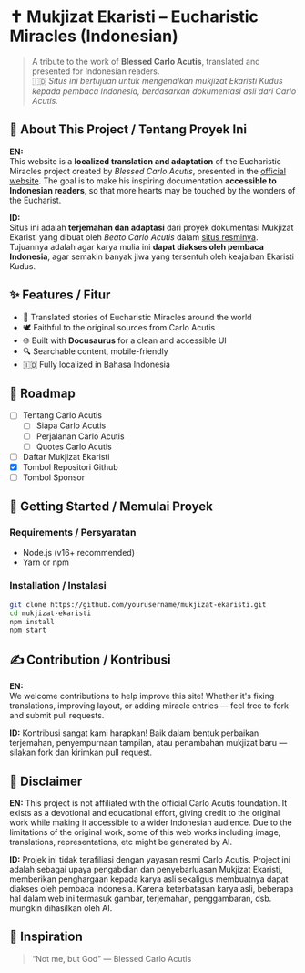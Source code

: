 # ✝️ Mukjizat Ekaristi – Eucharistic Miracles (Indonesian)

> A tribute to the work of **Blessed Carlo Acutis**, translated and presented for Indonesian readers.  
> 🇮🇩 *Situs ini bertujuan untuk mengenalkan mukjizat Ekaristi Kudus kepada pembaca Indonesia, berdasarkan dokumentasi asli dari Carlo Acutis.*

## 📖 About This Project / Tentang Proyek Ini

**EN:**  
This website is a **localized translation and adaptation** of the Eucharistic Miracles project created by *Blessed Carlo Acutis*, presented in the [official website](https://www.carloacutis.com/). The goal is to make his inspiring documentation **accessible to Indonesian readers**, so that more hearts may be touched by the wonders of the Eucharist.

**ID:**  
Situs ini adalah **terjemahan dan adaptasi** dari proyek dokumentasi Mukjizat Ekaristi yang dibuat oleh *Beato Carlo Acutis* dalam [situs resminya](https://www.carloacutis.com/). Tujuannya adalah agar karya mulia ini **dapat diakses oleh pembaca Indonesia**, agar semakin banyak jiwa yang tersentuh oleh keajaiban Ekaristi Kudus.

## ✨ Features / Fitur

- 📜 Translated stories of Eucharistic Miracles around the world  
- 🕊️ Faithful to the original sources from Carlo Acutis  
- 🌐 Built with **Docusaurus** for a clean and accessible UI  
- 🔍 Searchable content, mobile-friendly  
- 🇮🇩 Fully localized in Bahasa Indonesia

## 📍 Roadmap
- [ ] Tentang Carlo Acutis
    - [ ] Siapa Carlo Acutis
    - [ ] Perjalanan Carlo Acutis
    - [ ] Quotes Carlo Acutis
- [ ] Daftar Mukjizat Ekaristi
- [x] Tombol Repositori Github
- [ ] Tombol Sponsor

## 🚀 Getting Started / Memulai Proyek

### Requirements / Persyaratan
- Node.js (v16+ recommended)
- Yarn or npm

### Installation / Instalasi

```bash
git clone https://github.com/yourusername/mukjizat-ekaristi.git
cd mukjizat-ekaristi
npm install
npm start
```

## ✍️ Contribution / Kontribusi

**EN:**  
We welcome contributions to help improve this site! Whether it's fixing translations, improving layout, or adding miracle entries — feel free to fork and submit pull requests.

**ID:** 
Kontribusi sangat kami harapkan! Baik dalam bentuk perbaikan terjemahan, penyempurnaan tampilan, atau penambahan mukjizat baru — silakan fork dan kirimkan pull request.

## 🙏 Disclaimer

**EN:**
This project is not affiliated with the official Carlo Acutis foundation.
It exists as a devotional and educational effort, giving credit to the original work while making it accessible to a wider Indonesian audience.
Due to the limitations of the original work, some of this web works including image, translations, representations, etc might be generated by AI.

**ID:** 
Projek ini tidak terafiliasi dengan yayasan resmi Carlo Acutis.
Project ini adalah sebagai upaya pengabdian dan penyebarluasan Mukjizat Ekaristi, memberikan penghargaan kepada karya asli sekaligus membuatnya dapat diakses oleh pembaca Indonesia.
Karena keterbatasan karya asli, beberapa hal dalam web ini termasuk gambar, terjemahan, penggambaran, dsb. mungkin dihasilkan oleh AI.

## 💖 Inspiration
> “Not me, but God”
> — Blessed Carlo Acutis